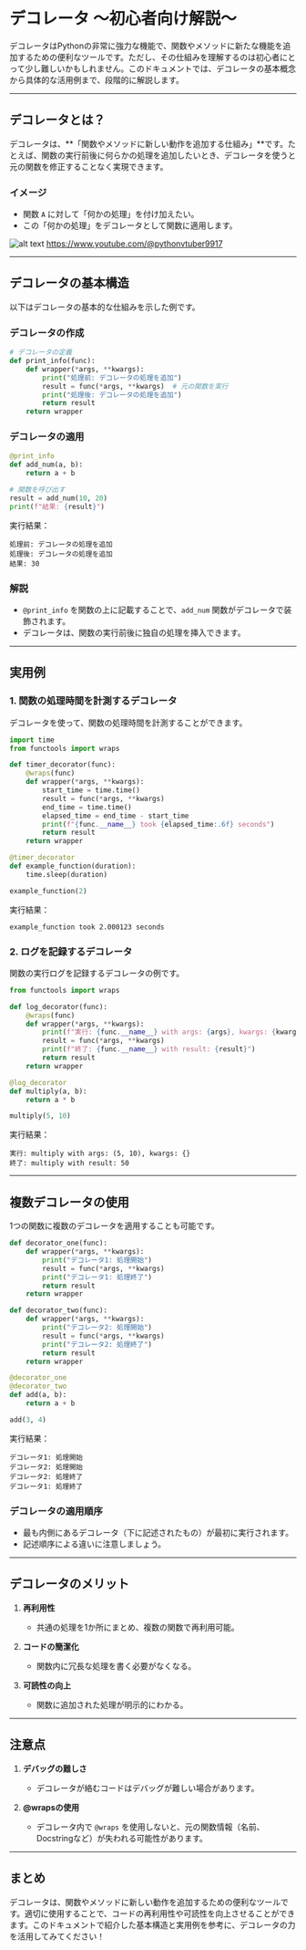 # デコレータ ～初心者向け解説～

デコレータはPythonの非常に強力な機能で、関数やメソッドに新たな機能を追加するための便利なツールです。ただし、その仕組みを理解するのは初心者にとって少し難しいかもしれません。このドキュメントでは、デコレータの基本概念から具体的な活用例まで、段階的に解説します。

---

## デコレータとは？

デコレータは、**「関数やメソッドに新しい動作を追加する仕組み」**です。たとえば、関数の実行前後に何らかの処理を追加したいとき、デコレータを使うと元の関数を修正することなく実現できます。

### イメージ
- 関数 `A` に対して「何かの処理」を付け加えたい。
- この「何かの処理」をデコレータとして関数に適用します。


![alt text](image/13.デコレータ/image.png)
https://www.youtube.com/@pythonvtuber9917

---

## デコレータの基本構造

以下はデコレータの基本的な仕組みを示した例です。

### デコレータの作成

```python
# デコレータの定義
def print_info(func):
    def wrapper(*args, **kwargs):
        print("処理前: デコレータの処理を追加")
        result = func(*args, **kwargs)  # 元の関数を実行
        print("処理後: デコレータの処理を追加")
        return result
    return wrapper
```

### デコレータの適用

```python
@print_info
def add_num(a, b):
    return a + b

# 関数を呼び出す
result = add_num(10, 20)
print(f"結果: {result}")
```

実行結果：
```
処理前: デコレータの処理を追加
処理後: デコレータの処理を追加
結果: 30
```

### 解説
- `@print_info` を関数の上に記載することで、`add_num` 関数がデコレータで装飾されます。
- デコレータは、関数の実行前後に独自の処理を挿入できます。

---

## 実用例

### 1. 関数の処理時間を計測するデコレータ

デコレータを使って、関数の処理時間を計測することができます。

```python
import time
from functools import wraps

def timer_decorator(func):
    @wraps(func)
    def wrapper(*args, **kwargs):
        start_time = time.time()
        result = func(*args, **kwargs)
        end_time = time.time()
        elapsed_time = end_time - start_time
        print(f"{func.__name__} took {elapsed_time:.6f} seconds")
        return result
    return wrapper

@timer_decorator
def example_function(duration):
    time.sleep(duration)

example_function(2)
```

実行結果：
```
example_function took 2.000123 seconds
```

### 2. ログを記録するデコレータ

関数の実行ログを記録するデコレータの例です。

```python
from functools import wraps

def log_decorator(func):
    @wraps(func)
    def wrapper(*args, **kwargs):
        print(f"実行: {func.__name__} with args: {args}, kwargs: {kwargs}")
        result = func(*args, **kwargs)
        print(f"終了: {func.__name__} with result: {result}")
        return result
    return wrapper

@log_decorator
def multiply(a, b):
    return a * b

multiply(5, 10)
```

実行結果：
```
実行: multiply with args: (5, 10), kwargs: {}
終了: multiply with result: 50
```

---

## 複数デコレータの使用

1つの関数に複数のデコレータを適用することも可能です。

```python
def decorator_one(func):
    def wrapper(*args, **kwargs):
        print("デコレータ1: 処理開始")
        result = func(*args, **kwargs)
        print("デコレータ1: 処理終了")
        return result
    return wrapper

def decorator_two(func):
    def wrapper(*args, **kwargs):
        print("デコレータ2: 処理開始")
        result = func(*args, **kwargs)
        print("デコレータ2: 処理終了")
        return result
    return wrapper

@decorator_one
@decorator_two
def add(a, b):
    return a + b

add(3, 4)
```

実行結果：
```
デコレータ1: 処理開始
デコレータ2: 処理開始
デコレータ2: 処理終了
デコレータ1: 処理終了
```

### デコレータの適用順序
- 最も内側にあるデコレータ（下に記述されたもの）が最初に実行されます。
- 記述順序による違いに注意しましょう。

---

## デコレータのメリット

1. **再利用性**
   - 共通の処理を1か所にまとめ、複数の関数で再利用可能。

2. **コードの簡潔化**
   - 関数内に冗長な処理を書く必要がなくなる。

3. **可読性の向上**
   - 関数に追加された処理が明示的にわかる。

---

## 注意点

1. **デバッグの難しさ**
   - デコレータが絡むコードはデバッグが難しい場合があります。

2. **@wrapsの使用**
   - デコレータ内で `@wraps` を使用しないと、元の関数情報（名前、Docstringなど）が失われる可能性があります。

---

## まとめ

デコレータは、関数やメソッドに新しい動作を追加するための便利なツールです。適切に使用することで、コードの再利用性や可読性を向上させることができます。このドキュメントで紹介した基本構造と実用例を参考に、デコレータの力を活用してみてください！

